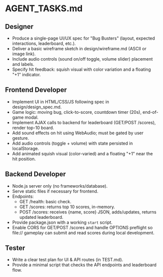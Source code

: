 # AGENT_TASKS.md

## Designer
- Produce a single-page UI/UX spec for "Bug Busters" (layout, expected interactions, leaderboard, etc.).
- Deliver a basic wireframe sketch in design/wireframe.md (ASCII or image link).
- Include audio controls (sound on/off toggle, volume slider) placement and labels.
- Specify hit feedback: squish visual with color variation and a floating "+1" indicator.

## Frontend Developer
- Implement UI in HTML/CSS/JS following spec in design/design_spec.md.
- Game logic: moving bug, click-to-score, countdown timer (20s), end-of-game modal.
- Implement AJAX calls to backend for leaderboard (GET/POST /scores), render top-10 board.
- Add sound effects on hit using WebAudio; must be gated by user gesture.
- Add audio controls (toggle + volume) with state persisted in localStorage.
- Add animated squish visual (color-varied) and a floating "+1" near the hit position.

## Backend Developer
- Node.js server only (no frameworks/database).
- Serve static files if necessary for frontend.
- Endpoints:
    - GET /health: basic check.
    - GET /scores: returns top 10 scores, in-memory.
    - POST /scores: receives {name, score} JSON, adds/updates, returns updated leaderboard.
- Provide package.json with a working `start` script.
- Enable CORS for GET/POST /scores and handle OPTIONS preflight so file:// gameplay can submit and read scores during local development.

## Tester
- Write a clear test plan for UI & API routes (in TEST.md).
- Provide a minimal script that checks the API endpoints and leaderboard flow.
